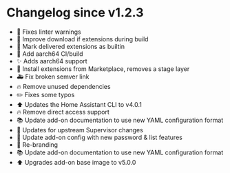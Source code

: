# Changelog since v1.2.3
- :shirt: Fixes linter warnings 
- :hammer: Improve download if extensions during build 
- :hammer: Mark delivered extensions as builtin 
- :rocket: Add aarch64 CI/build 
- :sparkles: Adds aarch64 support 
- :hammer: Install extensions from Marketplace, removes a stage layer 
- :ambulance: Fix broken semver link 
- :fire: Remove unused dependencies 
- :pencil2: Fixes some typos 
- :arrow_up: Updates the Home Assistant CLI to v4.0.1 
- :fire: Remove direct access support 
- :books: Update add-on documentation to use new YAML configuration format 
- :hammer: Updates for upstream Supervisor changes 
- :hammer: Update add-on config with new password & list features 
- :hammer: Re-branding 
- :books: Update add-on documentation to use new YAML configuration format 
- :arrow_up: Upgrades add-on base image to v5.0.0 
